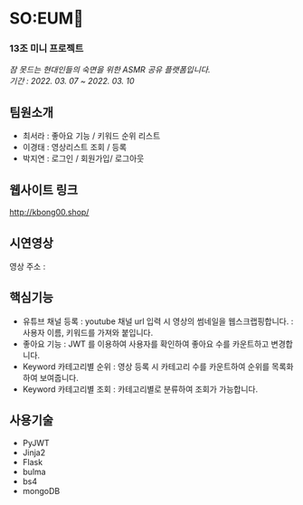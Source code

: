 # SO:EUM🌸  
### 13조 미니 프로젝트  
*잠 못드는 현대인들의 숙면을 위한 ASMR 공유 플랫폼입니다.*  
*기간 : 2022. 03. 07 ~ 2022. 03. 10*


## 팀원소개 
* 최서라 : 좋아요 기능 / 키워드 순위 리스트
* 이경태 : 영상리스트 조회 / 등록 
* 박지연 : 로그인  / 회원가입/ 로그아웃


## 웹사이트 링크
http://kbong00.shop/ 


## 시연영상

영상 주소 : 


## 핵심기능
* 유튜브 채널 등록
: youtube 채널 url 입력 시 영상의 썸네일을 웹스크랩핑합니다. 
: 사용자 이름, 키워드를 가져와 붙입니다.
* 좋아요 기능
: JWT 를 이용하여 사용자를 확인하여 좋아요 수를 카운트하고 변경합니다.
* Keyword 카테고리별 순위
: 영상 등록 시 카테고리 수를 카운트하여 순위를 목록화하여 보여줍니다. 
* Keyword 카테고리별 조회
: 카테고리별로 분류하여 조회가 가능합니다. 


## 사용기술
* PyJWT
* Jinja2
* Flask
* bulma
* bs4
* mongoDB
